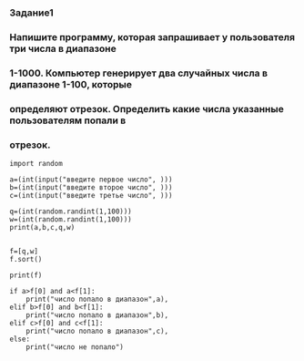 ### Задание1
### Напишите программу, которая запрашивает у пользователя три числа в диапазоне
### 1-1000. Компьютер генерирует два случайных числа в диапазоне 1-100, которые
### определяют отрезок. Определить какие числа указанные пользователям попали в
### отрезок.

```
import random

a=(int(input("введите первое число", )))
b=(int(input("введите второе число", )))
c=(int(input("введите третье число", )))

q=(int(random.randint(1,100)))
w=(int(random.randint(1,100)))
print(a,b,c,q,w)


f=[q,w]
f.sort()

print(f)

if a>f[0] and a<f[1]:
    print("число попало в диапазон",a),
elif b>f[0] and b<f[1]:
    print("число попало в диапазон",b),
elif c>f[0] and c<f[1]:
    print("число попало в диапазон",c),
else:
    print("число не попало")

```

